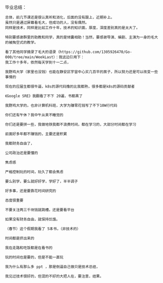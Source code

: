 毕业总结：
    
    总体，前几节课还是很认真听和消化，后面的没有跟上，近期补上。
    虽然只是通过屏幕看毛大，但成功的人，没有偶然。
    同样是技术，同样是比如工作十年，技术的知识面，厚度，深度差别真的是太大了。

    特别要感谢群里的助教和同学，真的是倾囊相助！当然，要感谢导演、编剧、主演为一身的毛大的被掏空式的教学。

    看了其他同学摘录了毛大的语录（https://github.com/1305926470/Go-000/tree/main/WeekLast）：我这边引用下：
    我工作十多年，依然每天学到十一二点，

    我野鸡大学（家里也没钱）也能在静安区宇宙中心买几百平的房子，所以努力还是可以改变一些事情的

    现在的应届生都很牛逼，k8s的源代码撸的比我都熟，很多都是k8s的源码贡献者

    《Google SRE》我翻看了不下 20遍，书都黒了

    我野鸡大学的，也非计算机科班，大学为赚零花钱写了不下10W行代码

    你们还有午休？我中午从来不睡觉的

    你们还是要拼一些，我做地铁我都不浪费时间，都在学习的，大部分时间都在学习

    前面好多年都不赚钱的，主要还是积累

    我都财务自由了，

    公司政治还是要懂的

    焦虑感

    严格控制玩的时间，玩久了都会焦虑

    要么别学，要么就好好学，学好了，半半调子

    好多事，还是要靠花时间研究的

    态度很重要

    不要关注两三千块钱就跳槽。还是要看平台

    如果没有财务自由，就保持饥饿。

    （春节）这个假期我看了 5本书，（非技术的）

    时间都是挤出来的

    我在走路和吃饭都是在看书的

    玩的时间也是要的，但是不能一直玩

    我为什么有那么多 ppt ，那是倒逼自己做只是技术总结，

    我见过技术很好的，但混的不好的大把人在，要注意，结果。